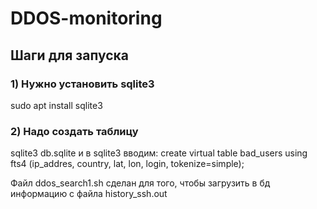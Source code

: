 # DDOS-monitoring

## Шаги для запуска
### 1) Нужно установить sqlite3
sudo apt install sqlite3
### 2) Надо создать таблицу
sqlite3 db.sqlite 
и в sqlite3 вводим: create virtual table bad_users using fts4 (ip_addres, country, lat, lon, login, tokenize=simple);

Файл ddos_search1.sh сделан для того, чтобы загрузить в бд информацию с файла history_ssh.out
